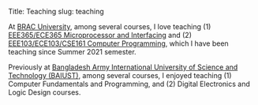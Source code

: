 Title: Teaching
slug: teaching

At [BRAC University](https://www.bracu.ac.bd/), among several courses, I love teaching (1) [EEE365/ECE365 Microprocessor and Interfacing](https://bux.bracu.ac.bd/courses/course-v1:buX+EEE365+2022_Spring/about) and (2) [EEE103/ECE103/CSE161 Computer Programming](https://bux.bracu.ac.bd/courses/course-v1:buX+CSE161+2022_Spring/about), which I have been teaching since Summer 2021 semester.

Previously at [Bangladesh Army International University of Science and Technology (BAIUST)](https://www.baiust.edu.bd/), among several courses, I enjoyed teaching (1) Computer Fundamentals and Programming, and (2) Digital Electronics and Logic Design courses.
